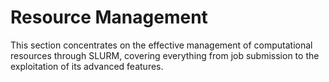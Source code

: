 # Resource Management

This section concentrates on the effective management of computational resources through SLURM, covering everything from job submission to the exploitation of its advanced features.